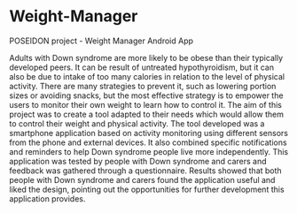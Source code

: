 # Weight-Manager
POSEIDON project - Weight Manager Android App

Adults with Down syndrome are more likely to be obese than their typically developed peers. It can be result of untreated hypothyroidism, but it can also be due to intake of too many calories in relation to the level of physical activity. There are many strategies to prevent it, such as lowering portion sizes or avoiding snacks, but the most effective strategy is to empower the users to monitor their own weight to learn how to control it. The aim of this project was to create a tool adapted to their needs which would allow them to control their weight and physical activity. The tool developed was a smartphone application based on activity monitoring using different sensors from the phone and external devices. It also combined specific notifications and reminders to help Down syndrome people live more independently. This application was tested by people with Down syndrome and carers and feedback was gathered through a questionnaire. Results showed that both people with Down syndrome and carers found the application useful and liked the design, pointing out the opportunities for further development this application provides.
